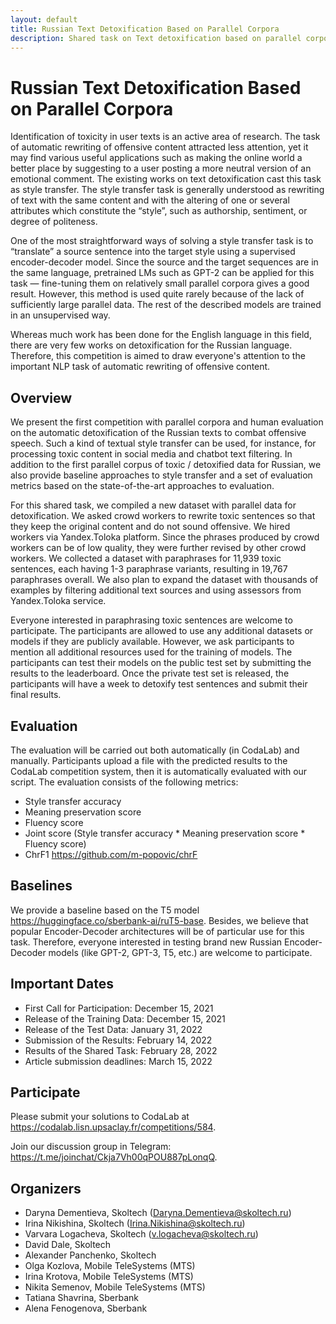 ```yaml
---
layout: default
title: Russian Text Detoxification Based on Parallel Corpora 
description: Shared task on Text detoxification based on parallel corpora for the Russian Language. Automatic detoxification of the Russian texts aims to combat offensive speech.
---
```


# Russian Text Detoxification Based on Parallel Corpora 

Identification of toxicity in user texts is an active area of research. The task of automatic rewriting of offensive content attracted less attention, yet it may find various useful applications such as making the online world a better place by suggesting to a user posting a more neutral version of an emotional comment. The existing works on text detoxification cast this task as style transfer. The style transfer task is generally understood as rewriting of text with the same content and with the altering of one or several attributes which constitute the “style”, such as authorship, sentiment, or degree of politeness. 

One of the most straightforward ways of solving a style transfer task is to “translate” a source sentence into the target style using a supervised encoder-decoder model. Since the source and the target sequences are in the same language, pretrained LMs such as GPT-2 can be applied for this task — fine-tuning them on relatively small parallel corpora gives a good
result. However, this method is used quite rarely because of the lack of sufficiently large parallel data. The rest of the described models are trained in an unsupervised way.

Whereas much work has been done for the English language in this field, there are very few works on detoxification for the Russian language. Therefore, this competition is aimed to draw everyone's attention to the important NLP task of automatic rewriting of offensive content.

## Overview

We present the first competition with parallel corpora and human evaluation on the automatic detoxification of the Russian texts to combat offensive speech. Such a kind of textual style transfer can be used, for instance, for processing toxic content in social media and chatbot text filtering. In addition to the first parallel corpus of toxic / detoxified data for Russian, we also provide baseline approaches to style transfer and a set of evaluation metrics based on the state-of-the-art approaches to evaluation.

For this shared task, we compiled a new dataset with parallel data for detoxification. We asked crowd workers to rewrite toxic sentences so that they keep the original content and do not sound offensive. We hired workers via Yandex.Toloka platform. Since the phrases produced by crowd workers can be of low quality, they were further revised by other crowd workers. We collected a dataset with paraphrases for 11,939 toxic sentences, each having 1-3 paraphrase variants, resulting in 19,767 paraphrases overall. We also plan to expand the dataset with thousands of examples by filtering additional text sources and using assessors from Yandex.Toloka service.

Everyone interested in paraphrasing toxic sentences are welcome to participate. The participants are allowed to use any additional datasets or models if they are publicly available. However, we ask participants to mention all additional resources used for the training of models. The participants can test their models on the public test set by submitting the results to the leaderboard. Once the private test set is released, the participants will have a week to detoxify test sentences and submit their final results.

## Evaluation

The evaluation will be carried out both automatically (in CodaLab) and manually. Participants upload a file with the predicted results to the CodaLab competition system, then it is automatically evaluated with our script. The evaluation consists of the following metrics:

* Style transfer accuracy
* Meaning preservation score
* Fluency score
* Joint score (Style transfer accuracy * Meaning preservation score * Fluency score)
* ChrF1 <https://github.com/m-popovic/chrF>

## Baselines

We provide a baseline based on the T5 model <https://huggingface.co/sberbank-ai/ruT5-base>. Besides, we believe that popular Encoder-Decoder architectures will be of particular use for this task. Therefore, everyone interested in testing brand new Russian Encoder-Decoder models (like GPT-2, GPT-3, T5, etc.) are welcome to participate.

## Important Dates

* First Call for Participation: December 15, 2021
* Release of the Training Data: December 15, 2021
* Release of the Test Data: January 31, 2022
* Submission of the Results: February 14, 2022
* Results of the Shared Task: February 28, 2022
* Article submission deadlines: March 15, 2022

## Participate

Please submit your solutions to CodaLab at <https://codalab.lisn.upsaclay.fr/competitions/584>.

Join our discussion group in Telegram: <https://t.me/joinchat/Ckja7Vh00qPOU887pLonqQ>.

## Organizers

* Daryna Dementieva, Skoltech (<Daryna.Dementieva@skoltech.ru>)
* Irina Nikishina, Skoltech (<Irina.Nikishina@skoltech.ru>)
* Varvara Logacheva, Skoltech (<v.logacheva@skoltech.ru>)
* David Dale, Skoltech 
* Alexander Panchenko, Skoltech
* Olga Kozlova, Mobile TeleSystems (MTS)
* Irina Krotova, Mobile TeleSystems (MTS)
* Nikita Semenov, Mobile TeleSystems (MTS)
* Tatiana Shavrina, Sberbank
* Alena Fenogenova, Sberbank

